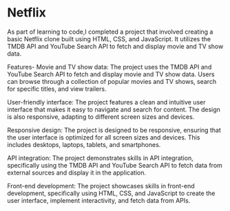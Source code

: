 # Netflix
As part of learning to code,I completed a project that involved creating a basic Netflix clone built using HTML, CSS, and JavaScript. It utilizes the TMDB API and YouTube Search API to fetch and display movie and TV show data.

Features-
Movie and TV show data: The project uses the TMDB API and YouTube Search API to fetch and display movie and TV show data. Users can browse through a collection of popular movies and TV shows, search for specific titles, and view trailers.

User-friendly interface: The project features a clean and intuitive user interface that makes it easy to navigate and search for content. The design is also responsive, adapting to different screen sizes and devices.

Responsive design: The project is designed to be responsive, ensuring that the user interface is optimized for all screen sizes and devices. This includes desktops, laptops, tablets, and smartphones.

API integration: The project demonstrates skills in API integration, specifically using the TMDB API and YouTube Search API to fetch data from external sources and display it in the application.

Front-end development: The project showcases skills in front-end development, specifically using HTML, CSS, and JavaScript to create the user interface, implement interactivity, and fetch data from APIs.
